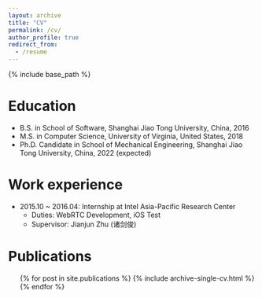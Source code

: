 ```yaml
---
layout: archive
title: "CV"
permalink: /cv/
author_profile: true
redirect_from:
  - /resume
---
```


{% include base_path %}

Education
======
* B.S. in School of Software, Shanghai Jiao Tong University, China, 2016
* M.S. in Computer Science, University of Virginia, United States, 2018
* Ph.D. Candidate in School of Mechanical Engineering, Shanghai Jiao Tong University, China, 2022 (expected)

Work experience
======
* 2015.10 ~ 2016.04: Internship at Intel Asia-Pacific Research Center
  * Duties: WebRTC Development, iOS Test
  * Supervisor: Jianjun Zhu (诸剑俊)

Publications
======
  <ul>{% for post in site.publications %}
    {% include archive-single-cv.html %}
  {% endfor %}</ul>
